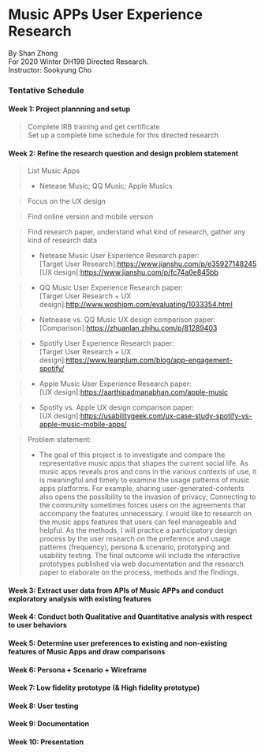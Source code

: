 Music APPs User Experience Research
============================
By Shan Zhong <br>
For 2020 Winter DH199 Directed Research. <br>
Instructor: Sookyung Cho

### Tentative Schedule
#### Week 1: Project plannning and setup
> Complete IRB training and get certificate <br>
> Set up a complete time schedule for this directed research <br>

#### Week 2: Refine the research question and design problem statement
> List Music Apps <br>
>* Netease Music; QQ Music; Apple Musics <br>

> Focus on the UX design <br>

> Find online version and mobile version <br>

> Find research paper, understand what kind of research, gather any kind of research data <br>
>* Netease Music User Experience Research paper:<br>
>[Target User Research]:https://www.jianshu.com/p/e35927148245 <br>
>[UX design]:https://www.jianshu.com/p/fc74a0e845bb <br>

>* QQ Music User Experience Research paper:<br>
>[Target User Research + UX design]:http://www.woshipm.com/evaluating/1033354.html<br>

>* Netnease vs. QQ Music UX design comparison paper: <br>
>[Comparison]:https://zhuanlan.zhihu.com/p/81289403 <br>

>* Spotify User Experience Research paper:<br>
>[Target User Research + UX design]:https://www.leanplum.com/blog/app-engagement-spotify/ <br>

>* Apple Music User Experience Research paper:<br>
>[UX design]:https://aarthipadmanabhan.com/apple-music <br>

>* Spotify vs. Apple UX design comparison paper:<br>
>[UX design]:https://usabilitygeek.com/ux-case-study-spotify-vs-apple-music-mobile-apps/ <br>

> Problem statement: <br>
>* The goal of this project is to investigate and compare the representative music apps that shapes the current social life.
As music apps reveals pros and cons in the various contexts of use, it is meaningful and timely to examine the usage patterns of music apps platforms. For example, sharing user-generated-contents also opens the possibility to the invasion of privacy; Connecting to the community sometimes forces users on the agreements that accompany the features unnecessary. I would like to research on the music apps features that users can feel manageable and helpful. As the methods, I will practice a participatory design process by the user research on the preference and usage patterns (frequency), persona & scenario, prototyping and usability testing. The final outcome will include the interactive prototypes published via web documentation and the research paper to elaborate on the process, methods and the findings.

#### Week 3: Extract user data from APIs of Music APPs and conduct exploratory analysis with existing features

#### Week 4: Conduct both Qualitative and Quantitative analysis with respect to user behaviors

#### Week 5: Determine user preferences to existing and non-existing features of Music Apps and draw comparisons

#### Week 6: Persona + Scenario + Wireframe

#### Week 7: Low fidelity prototype (& High fidelity prototype)

#### Week 8: User testing

#### Week 9: Documentation

#### Week 10: Presentation


